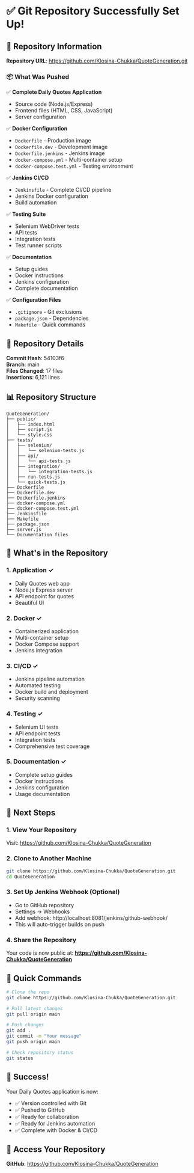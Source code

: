 # ✅ Git Repository Successfully Set Up!

## 🎉 Repository Information

**Repository URL**: https://github.com/Klosina-Chukka/QuoteGeneration.git

### 📦 What Was Pushed

✅ **Complete Daily Quotes Application**
- Source code (Node.js/Express)
- Frontend files (HTML, CSS, JavaScript)
- Server configuration

✅ **Docker Configuration**
- `Dockerfile` - Production image
- `Dockerfile.dev` - Development image  
- `Dockerfile.jenkins` - Jenkins image
- `docker-compose.yml` - Multi-container setup
- `docker-compose.test.yml` - Testing environment

✅ **Jenkins CI/CD**
- `Jenkinsfile` - Complete CI/CD pipeline
- Jenkins Docker configuration
- Build automation

✅ **Testing Suite**
- Selenium WebDriver tests
- API tests
- Integration tests
- Test runner scripts

✅ **Documentation**
- Setup guides
- Docker instructions
- Jenkins configuration
- Complete documentation

✅ **Configuration Files**
- `.gitignore` - Git exclusions
- `package.json` - Dependencies
- `Makefile` - Quick commands

## 🔗 Repository Details

**Commit Hash**: 54103f6  
**Branch**: main  
**Files Changed**: 17 files  
**Insertions**: 6,121 lines

## 📊 Repository Structure

```
QuoteGeneration/
├── public/
│   ├── index.html
│   ├── script.js
│   └── style.css
├── tests/
│   ├── selenium/
│   │   └── selenium-tests.js
│   ├── api/
│   │   └── api-tests.js
│   ├── integration/
│   │   └── integration-tests.js
│   ├── run-tests.js
│   └── quick-tests.js
├── Dockerfile
├── Dockerfile.dev
├── Dockerfile.jenkins
├── docker-compose.yml
├── docker-compose.test.yml
├── Jenkinsfile
├── Makefile
├── package.json
├── server.js
└── Documentation files
```

## 🎯 What's in the Repository

### 1. **Application** ✓
- Daily Quotes web app
- Node.js Express server
- API endpoint for quotes
- Beautiful UI

### 2. **Docker** ✓
- Containerized application
- Multi-container setup
- Docker Compose support
- Jenkins integration

### 3. **CI/CD** ✓
- Jenkins pipeline automation
- Automated testing
- Docker build and deployment
- Security scanning

### 4. **Testing** ✓
- Selenium UI tests
- API endpoint tests
- Integration tests
- Comprehensive test coverage

### 5. **Documentation** ✓
- Complete setup guides
- Docker instructions
- Jenkins configuration
- Usage documentation

## 🚀 Next Steps

### 1. View Your Repository
Visit: https://github.com/Klosina-Chukka/QuoteGeneration

### 2. Clone to Another Machine
```bash
git clone https://github.com/Klosina-Chukka/QuoteGeneration.git
cd QuoteGeneration
```

### 3. Set Up Jenkins Webhook (Optional)
- Go to GitHub repository
- Settings → Webhooks
- Add webhook: http://localhost:8081/jenkins/github-webhook/
- This will auto-trigger builds on push

### 4. Share the Repository
Your code is now public at:
**https://github.com/Klosina-Chukka/QuoteGeneration**

## 📝 Quick Commands

```bash
# Clone the repo
git clone https://github.com/Klosina-Chukka/QuoteGeneration.git

# Pull latest changes
git pull origin main

# Push changes
git add .
git commit -m "Your message"
git push origin main

# Check repository status
git status
```

## 🎉 Success!

Your Daily Quotes application is now:
- ✅ Version controlled with Git
- ✅ Pushed to GitHub
- ✅ Ready for collaboration
- ✅ Ready for Jenkins automation
- ✅ Complete with Docker & CI/CD

## 🔗 Access Your Repository

**GitHub**: https://github.com/Klosina-Chukka/QuoteGeneration
